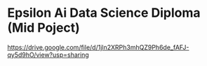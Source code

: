 # Epsilon Ai Data Science Diploma (Mid Poject)
https://drive.google.com/file/d/1jln2XRPh3mhQZ9Ph6de_fAFJ-qy5d9hO/view?usp=sharing
